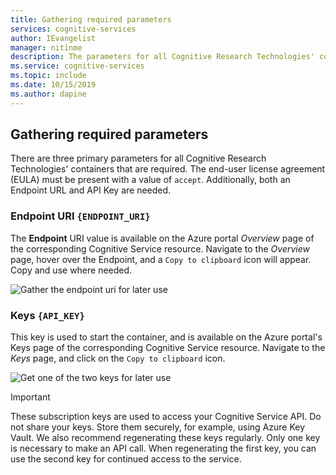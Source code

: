 ```yaml
---
title: Gathering required parameters
services: cognitive-services
author: IEvangelist
manager: nitinme
description: The parameters for all Cognitive Research Technologies' containers
ms.service: cognitive-services
ms.topic: include 
ms.date: 10/15/2019
ms.author: dapine
---
```


## Gathering required parameters

There are three primary parameters for all Cognitive Research Technologies' containers that are required. The end-user license agreement (EULA) must be present with a value of `accept`. Additionally, both an Endpoint URL and API Key are needed.

### Endpoint URI `{ENDPOINT_URI}`

The **Endpoint** URI value is available on the Azure portal *Overview* page of the corresponding Cognitive Service resource. Navigate to the *Overview* page, hover over the Endpoint, and a `Copy to clipboard` <span class="docon docon-edit-copy x-hidden-focus"></span> icon will appear. Copy and use where needed.

![Gather the endpoint uri for later use](../media/overview-endpoint-uri.png)

### Keys `{API_KEY}`

This key is used to start the container, and is available on the Azure portal's Keys page of the corresponding Cognitive Service resource. Navigate to the *Keys* page, and click on the `Copy to clipboard` <span class="docon docon-edit-copy x-hidden-focus"></span> icon.

![Get one of the two keys for later use](../media/keys-copy-api-key.png)

> [!IMPORTANT]
> These subscription keys are used to access your Cognitive Service API. Do not share your keys. Store them securely, for example, using Azure Key Vault. We also recommend regenerating these keys regularly. Only one key is necessary to make an API call. When regenerating the first key, you can use the second key for continued access to the service.